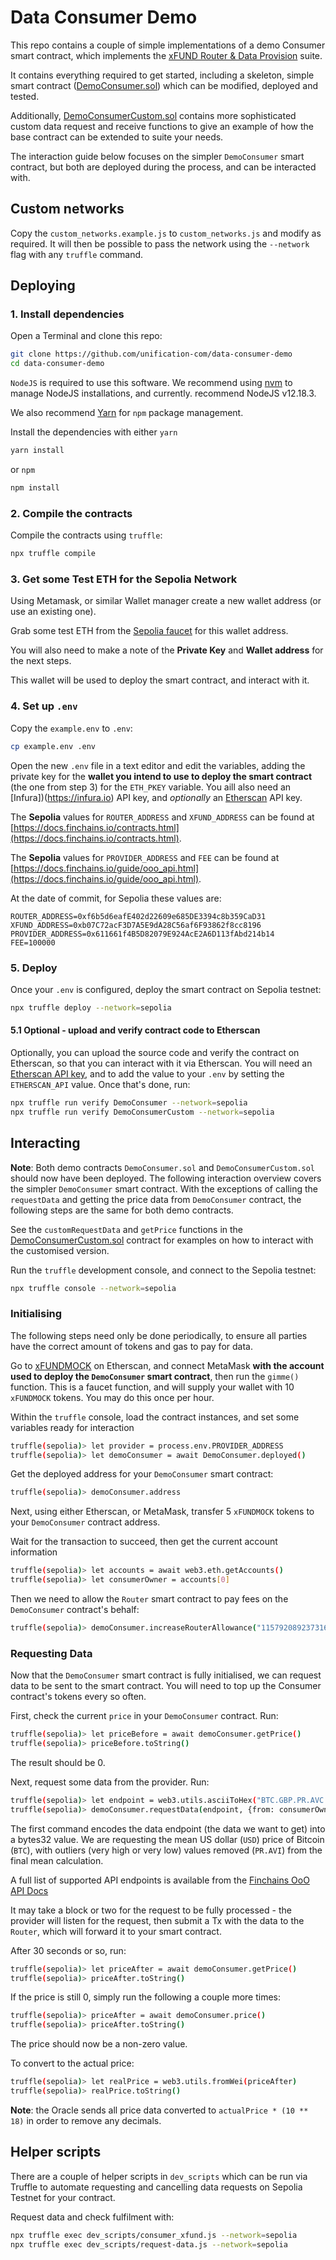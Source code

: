 # Data Consumer Demo

This repo contains a couple of simple implementations of a demo Consumer smart contract, which 
implements the [xFUND Router & Data Provision](https://github.com/unification-com/xfund-router)
suite.

It contains everything required to get started, including a skeleton, simple smart contract
([DemoConsumer.sol](contracts/DemoConsumer.sol)) which can be modified, deployed and tested.

Additionally, [DemoConsumerCustom.sol](contracts/DemoConsumerCustom.sol) contains
more sophisticated custom data request and receive functions to give an example of
how the base contract can be extended to suite your needs.

The interaction guide below focuses on the simpler `DemoConsumer` smart contract, but
both are deployed during the process, and can be interacted with.

## Custom networks

Copy the `custom_networks.example.js` to `custom_networks.js` and modify as required. It will then be possible to
pass the network using the `--network` flag with any `truffle` command.

## Deploying

### 1. Install dependencies

Open a Terminal and clone this repo:

```bash 
git clone https://github.com/unification-com/data-consumer-demo
cd data-consumer-demo
```

`NodeJS` is required to use this software. We recommend using 
[nvm](https://github.com/nvm-sh/nvm) to manage NodeJS installations, and currently.
recommend NodeJS v12.18.3.

We also recommend [Yarn](https://classic.yarnpkg.com/en/docs/install) for `npm`
package management.

Install the dependencies with either `yarn`

```bash 
yarn install
```

or `npm`

```bash 
npm install
```

### 2. Compile the contracts

Compile the contracts using `truffle`:

```bash 
npx truffle compile
```

### 3. Get some Test ETH for the Sepolia Network

Using Metamask, or similar Wallet manager create a new wallet address (or use an existing one).

Grab some test ETH from the [Sepolia faucet](https://faucet.sepolia.io/) for this wallet address.

You will also need to make a note of the **Private Key** and **Wallet address** for the next 
steps.

This wallet will be used to deploy the smart contract, and interact with it.

### 4. Set up `.env`

Copy the `example.env` to `.env`:

```bash
cp example.env .env
```

Open the new `.env` file in a text editor and edit the variables, adding the private
key for the **wallet you intend to use to deploy the smart contract** (the one from step 3)
for the `ETH_PKEY` variable. You aill also need an [Infura])(https://infura.io) API key,
and _optionally_ an [Etherscan](https://etherscan.io/apis) API key.

The **Sepolia** values for `ROUTER_ADDRESS` and `XFUND_ADDRESS` can be found at
[https://docs.finchains.io/contracts.html](https://docs.finchains.io/contracts.html).

The **Sepolia** values for `PROVIDER_ADDRESS` and `FEE` can be found at
[https://docs.finchains.io/guide/ooo_api.html](https://docs.finchains.io/guide/ooo_api.html).

At the date of commit, for Sepolia these values are:

```
ROUTER_ADDRESS=0xf6b5d6eafE402d22609e685DE3394c8b359CaD31
XFUND_ADDRESS=0xb07C72acF3D7A5E9dA28C56af6F93862f8cc8196
PROVIDER_ADDRESS=0x611661f4B5D82079E924AcE2A6D113fAbd214b14
FEE=100000
```

### 5. Deploy

Once your `.env` is configured, deploy the smart contract on Sepolia testnet:

```bash 
npx truffle deploy --network=sepolia
```

#### 5.1 Optional - upload and verify contract code to Etherscan

Optionally, you can upload the source code and verify the contract on Etherscan, so that
you can interact with it via Etherscan. You will need an 
[Etherscan API key](https://etherscan.io/apis), and to add the value to your `.env`
by setting the `ETHERSCAN_API` value. Once that's done, run:

```bash
npx truffle run verify DemoConsumer --network=sepolia
npx truffle run verify DemoConsumerCustom --network=sepolia
```

## Interacting

**Note**: Both demo contracts `DemoConsumer.sol` and `DemoConsumerCustom.sol` should now have been
deployed. The following interaction overview covers the simpler `DemoConsumer` smart
contract. With the exceptions of calling the `requestData` and getting the price data from
`DemoConsumer` contract, the following steps are the same for both demo contracts.

See the `customRequestData` and `getPrice` functions in the 
[DemoConsumerCustom.sol](contracts/DemoConsumerCustom.sol) contract
for examples on how to interact with the customised version.

Run the `truffle` development console, and connect to the Sepolia testnet:

```bash
npx truffle console --network=sepolia
```

### Initialising

The following steps need only be done periodically, to ensure all parties have
the correct amount of tokens and gas to pay for data.

Go to [xFUNDMOCK](https://sepolia.etherscan.io/address/0xb07C72acF3D7A5E9dA28C56af6F93862f8cc8196#writeContract)
on Etherscan, and connect MetaMask **with the account used to deploy the `DemoConsumer`
smart contract**, then run the `gimme()` function. This is a faucet function, and will
supply your wallet with 10 `xFUNDMOCK` tokens. You may do this once per hour.

Within the `truffle` console, load the contract instances, and set some variables
ready for interaction

```bash 
truffle(sepolia)> let provider = process.env.PROVIDER_ADDRESS
truffle(sepolia)> let demoConsumer = await DemoConsumer.deployed()
```

Get the deployed address for your `DemoConsumer` smart contract:

```bash 
truffle(sepolia)> demoConsumer.address
```

Next, using either Etherscan, or MetaMask, transfer 5 `xFUNDMOCK` tokens to your
`DemoConsumer` contract address.

Wait for the transaction to succeed, then get the current account information

```bash
truffle(sepolia)> let accounts = await web3.eth.getAccounts()
truffle(sepolia)> let consumerOwner = accounts[0]
```

Then we need to allow the `Router` smart contract to pay fees on the `DemoConsumer` contract's
behalf:

```bash 
truffle(sepolia)> demoConsumer.increaseRouterAllowance("115792089237316195423570985008687907853269984665640564039457584007913129639935", {from: consumerOwner})
```

### Requesting Data

Now that the `DemoConsumer` smart contract is fully initialised, we can request data 
to be sent to the smart contract. You will need to top up the Consumer contract's 
tokens every so often.

First, check the current `price` in your `DemoConsumer` contract. Run:

```bash
truffle(sepolia)> let priceBefore = await demoConsumer.getPrice()
truffle(sepolia)> priceBefore.toString()
```

The result should be 0.

Next, request some data from the provider. Run:

```bash
truffle(sepolia)> let endpoint = web3.utils.asciiToHex("BTC.GBP.PR.AVC.24H")
truffle(sepolia)> demoConsumer.requestData(endpoint, {from: consumerOwner})
```

The first command encodes the data endpoint (the data we want to get) into a bytes32
value. We are requesting the mean US dollar (`USD`) price of Bitcoin (`BTC`), with 
outliers (very high or very low) values removed (`PR.AVI`) from the final mean calculation.

A full list of supported API endpoints is available from the 
[Finchains OoO API Docs](https://docs.unification.io/ooo/guide/ooo_api.html)

It may take a block or two for the request to be fully processed - the provider will listen for
the request, then submit a Tx with the data to the `Router`, which will forward it to
your smart contract.

After 30 seconds or so, run:

```bash
truffle(sepolia)> let priceAfter = await demoConsumer.getPrice()
truffle(sepolia)> priceAfter.toString()
```

If the price is still 0, simply run the following a couple more times:

```bash
truffle(sepolia)> priceAfter = await demoConsumer.price()
truffle(sepolia)> priceAfter.toString()
```

The price should now be a non-zero value.

To convert to the actual price:

```bash
truffle(sepolia)> let realPrice = web3.utils.fromWei(priceAfter)
truffle(sepolia)> realPrice.toString()
```

**Note**: the Oracle sends all price data converted to `actualPrice * (10 ** 18)` in
order to remove any decimals.

## Helper scripts

There are a couple of helper scripts in `dev_scripts` which can be run via Truffle
to automate requesting and cancelling data requests on Sepolia Testnet for your contract.

Request data and check fulfilment with:

```bash
npx truffle exec dev_scripts/consumer_xfund.js --network=sepolia
npx truffle exec dev_scripts/request-data.js --network=sepolia
```
